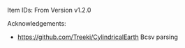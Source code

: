 Item IDs: From Version v1.2.0

Acknowledgements:
- https://github.com/Treeki/CylindricalEarth Bcsv parsing
